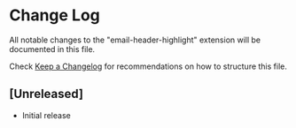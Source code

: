 # Change Log

All notable changes to the "email-header-highlight" extension will be documented in this file.

Check [Keep a Changelog](http://keepachangelog.com/) for recommendations on how to structure this file.

## [Unreleased]

- Initial release